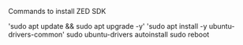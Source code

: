 Commands to install ZED SDK

'sudo apt update && sudo apt upgrade -y'
'sudo apt install -y ubuntu-drivers-common'
sudo ubuntu-drivers autoinstall
sudo reboot

